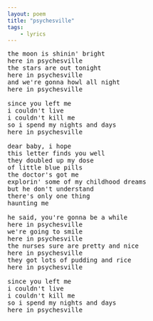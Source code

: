 ```yaml
---
layout: poem
title: "psychesville"
tags: 
    - lyrics
---
```

<pre class="stanza">
the moon is shinin' bright
here in psychesville
the stars are out tonight
here in psychesville
and we're gonna howl all night
here in psychesville

since you left me
i couldn't live
i couldn't kill me
so i spend my nights and days
here in psychesville

dear baby, i hope
this letter finds you well
they doubled up my dose
of little blue pills
the doctor's got me
explorin' some of my childhood dreams
but he don't understand
there's only one thing
haunting me

he said, you're gonna be a while
here in psychesville
we're going to smile
here in psychesville
the nurses sure are pretty and nice
here in psychesville
they got lots of pudding and rice
here in psychesville

since you left me
i couldn't live 
i couldn't kill me
so i spend my nights and days
here in psychesville

</pre>